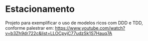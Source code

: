 # Estacionamento

Projeto para exemplificar o uso de modelos ricos com DDD e TDD, 
conforme palestrar em: https://www.youtube.com/watch?v=b3Zh9dr722c&list=LLOCpyjC77udzSk1S7Hauq7A

